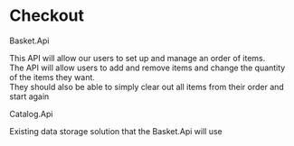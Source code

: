 # Checkout

Basket.Api 

This API will allow our users to set up and manage an order of items.  
The API will allow users to add and remove items and change the quantity of the items they want.  
They should also be able to simply clear out all items from their order and start again

Catalog.Api

Existing data storage solution that the Basket.Api will use
